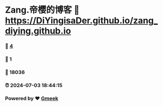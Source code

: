 # Zang.帝樱的博客 :link: https://DiYingisaDer.github.io/zang_diying.github.io 
### :page_facing_up: [4](https://DiYingisaDer.github.io/zang_diying.github.io/tag.html) 
### :speech_balloon: 1 
### :hibiscus: 18036 
### :alarm_clock: 2024-07-03 18:44:15 
### Powered by :heart: [Gmeek](https://github.com/Meekdai/Gmeek)
